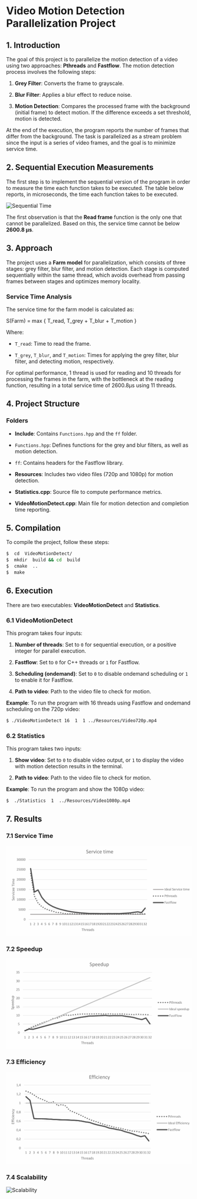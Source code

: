 # Video Motion Detection Parallelization Project

  

## 1. Introduction

The goal of this project is to parallelize the motion detection of a video using two approaches: **Pthreads** and **Fastflow**. The motion detection process involves the following steps:


1.  **Grey Filter**: Converts the frame to grayscale.

2.  **Blur Filter**: Applies a blur effect to reduce noise.

3.  **Motion Detection**: Compares the processed frame with the background (initial frame) to detect motion. If the difference exceeds a set threshold, motion is detected.


At the end of the execution, the program reports the number of frames that differ from the background. The task is parallelized as a stream problem since the input is a series of video frames, and the goal is to minimize service time.


## 2. Sequential Execution Measurements
The first step is to implement the sequential version of the program in order to measure the time each function takes to be executed. The table below reports, in microseconds, the time each function takes to be executed.

![Sequential Time]()


The first observation is that the **Read frame** function is the only one that cannot be parallelized. Based on this, the service time cannot be below **2600.8 μs**.
  

## 3. Approach

  

The project uses a **Farm model** for parallelization, which consists of three stages: grey filter, blur filter, and motion detection. Each stage is computed sequentially within the same thread, which avoids overhead from passing frames between stages and optimizes memory locality.

  

### Service Time Analysis

  

The service time for the farm model is calculated as:

S(Farm) = max { T_read, T_grey + T_blur + T_motion }

  
  

Where:

-  `T_read`: Time to read the frame.

-  `T_grey`, `T_blur`, and `T_motion`: Times for applying the grey filter, blur filter, and detecting motion, respectively.

  

For optimal performance, 1 thread is used for reading and 10 threads for processing the frames in the farm, with the bottleneck at the reading function, resulting in a total service time of 2600.8μs using 11 threads.

  

## 4. Project Structure

  

### Folders

  

-  **Include**: Contains `Functions.hpp` and the `ff` folder.

-  `Functions.hpp`: Defines functions for the grey and blur filters, as well as motion detection.

-  `ff`: Contains headers for the Fastflow library.

-  **Resources**: Includes two video files (720p and 1080p) for motion detection.

-  **Statistics.cpp**: Source file to compute performance metrics.

-  **VideoMotionDetect.cpp**: Main file for motion detection and completion time reporting.

  

## 5. Compilation

  

To compile the project, follow these steps:

  

```bash
$  cd  VideoMotionDetect/
$  mkdir  build && cd  build
$  cmake  ..
$  make
```
  

## 6. Execution

  

There  are  two  executables:  **VideoMotionDetect**  and  **Statistics**.

  

### 6.1 VideoMotionDetect

  

This  program  takes  four  inputs:

  

1.  **Number  of  threads**:  Set  to  `0`  for sequential execution, or a positive integer for parallel execution.

2.  **Fastflow**:  Set  to  `0`  for C++ threads or `1`  for Fastflow.

3.  **Scheduling (ondemand)**: Set to `0`  to  disable  ondemand  scheduling  or  `1`  to  enable  it  for  Fastflow.

4.  **Path  to  video**:  Path  to  the  video  file  to  check  for  motion.

  

**Example**: To run the program with 16 threads using Fastflow and ondemand scheduling on the 720p video:

  

```bash
$ ./VideoMotionDetect 16  1  1 ../Resources/Video720p.mp4
```
  
  

### 6.2 Statistics

This program takes two inputs:
  

1.  **Show video**: Set to `0` to disable video output, or `1` to display the video with motion detection results in the terminal.

2.  **Path to video**: Path to the video file to check for motion.

 
**Example**: To run the program and show the 1080p video:

  

```bash
$  ./Statistics  1  ../Resources/Video1080p.mp4
```

## 7. Results

### 7.1 Service Time
![Service Time](https://github.com/Erriquez97/Motion-detect-parallel/blob/main/images/Service%20time.png)
### 7.2 Speedup
![Speedup](https://github.com/Erriquez97/Motion-detect-parallel/blob/main/images/Speedup.png)
### 7.3 Efficiency
![Efficiency](https://github.com/Erriquez97/Motion-detect-parallel/blob/main/images/Efficiency.png)
### 7.4 Scalability
![Scalability]()
